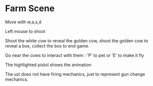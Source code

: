 # Farm Scene

Move with w,a,s,d 

Left mouse to shoot

Shoot the white cow to reveal the golden cow, shoot the golden cow to reveal a box, collect the box to end game.

Go near the cows to interact with them : 'P' to pet or 'E' to make it fly 

The highlighted pistol shows the animation

The uzi does not have firing mechanics, just to represent gun change mechanics.

